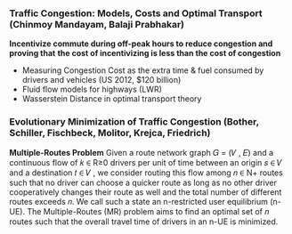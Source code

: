 ### Traffic Congestion: Models, Costs and Optimal Transport (Chinmoy Mandayam, Balaji Prabhakar)

**Incentivize commute during off-peak hours to reduce congestion and proving that**
**the cost of incentivizing is less than the cost of congestion**

- Measuring Congestion Cost as the extra time & fuel consumed by drivers and vehicles (US 2012, $120 billion)
- Fluid flow models for highways (LWR) 
- Wasserstein Distance in optimal transport theory

### Evolutionary Minimization of Traffic Congestion (Bother, Schiller, Fischbeck, Molitor, Krejca, Friedrich)

**Multiple-Routes Problem**
Given a route network graph 𝐺 = (𝑉 , 𝐸) and a continuous flow of 𝑘 ∈ R≥0 drivers per unit of time between an origin 𝑠 ∈ 𝑉 
and a destination 𝑡 ∈ 𝑉 , we consider routing this flow among 𝑛 ∈ N+ routes such that no driver can choose a quicker route 
as long as no other driver cooperatively changes their route as well and the total number of different routes exceeds 𝑛. 
We call such a state an n-restricted user equilibrium (n-UE). The Multiple-Routes (MR) problem aims to find an optimal 
set of 𝑛 routes such that the overall travel time of drivers in an n-UE is minimized.


